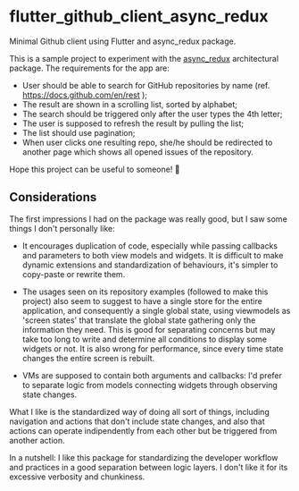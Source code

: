 # flutter_github_client_async_redux
Minimal Github client using Flutter and async_redux package.

This is a sample project to experiment with the [async_redux](https://pub.dev/packages/async_redux) architectural package.
The requirements for the app are:
- User should be able to search for GitHub repositories by name (ref. https://docs.github.com/en/rest );
- The result are shown in a scrolling list, sorted by alphabet;
- The search should be triggered only after the user types the 4th letter;
- The user is supposed to refresh the result by pulling the list;
- The list should use pagination;
- When user clicks one resulting repo, she/he should be redirected to another page which shows all opened issues of the repository.

Hope this project can be useful to someone! :metal:

## Considerations
The first impressions I had on the package was really good, but I saw some things I don't personally like:

- It encourages duplication of code, especially while passing callbacks and parameters to both view models and widgets. It is difficult to make dynamic extensions and standardization of behaviours, it's simpler to copy-paste or rewrite them.

- The usages seen on its repository examples (followed to make this project) also seem to suggest to have a single store for the entire application, and consequently a single global state, using viewmodels as 'screen states' that translate the global state gathering only the information they need. This is good for separating concerns but may take too long to write and determine all conditions to display some widgets or not. It is also wrong for performance, since every time state changes the entire screen is rebuilt.

- VMs are supposed to contain both arguments and callbacks: I'd prefer to separate logic from models connecting widgets through observing state changes.

What I like is the standardized way of doing all sort of things, including navigation and actions that don't include state changes, and also that actions can operate indipendently from each other but be triggered from another action.

In a nutshell:
I like this package for standardizing the developer workflow and practices in a good separation between logic layers.
I don't like it for its excessive verbosity and chunkiness.
